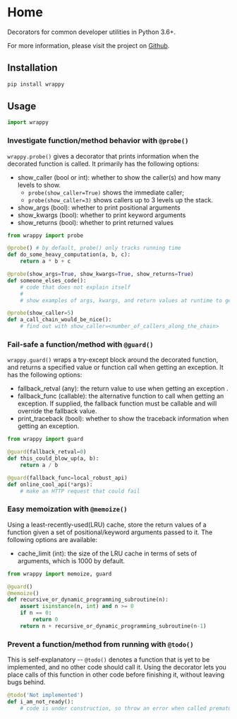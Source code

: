 # Home

Decorators for common developer utilities in Python 3.6+.

For more information, please visit the project on [Github](https://github.com/haochuanwei/wrappy).

## Installation

```bash
pip install wrappy
```

## Usage

```python
import wrappy
```

### Investigate function/method behavior with ```@probe()```

```wrappy.probe()``` gives a decorator that prints information when the decorated function is called.
It primarily has the following options:

* show_caller (bool or int): whether to show the caller(s) and how many levels to show.
    - ```probe(show_caller=True)``` shows the immediate caller;
    - ```probe(show_caller=3)``` shows callers up to 3 levels up the stack.
* show_args (bool): whether to print positional arguments
* show_kwargs (bool): whether to print keyword arguments
* show_returns (bool): whether to print returned values

```Python
from wrappy import probe

@probe() # by default, probe() only tracks running time
def do_some_heavy_computation(a, b, c):
    return a * b + c

@probe(show_args=True, show_kwargs=True, show_returns=True)
def someone_elses_code():
    # code that does not explain itself
    #
    # show examples of args, kwargs, and return values at runtime to get some clue

@probe(show_caller=5)
def a_call_chain_would_be_nice():
    # find out with show_caller=<number_of_callers_along_the_chain>
```

### Fail-safe a function/method with ```@guard()```

```wrappy.guard()``` wraps a try-except block around the decorated function, and returns a specified value or function call when getting an exception.
It has the following options:

* fallback_retval (any): the return value to use when getting an exception .
* fallback_func (callable): the alternative function to call when getting an exception. If supplied, the fallback function must be callable and will override the fallback value. 
* print_traceback (bool): whether to show the traceback information when getting an exception.

```Python
from wrappy import guard

@guard(fallback_retval=0)
def this_could_blow_up(a, b):
    return a / b

@guard(fallback_func=local_robust_api)
def online_cool_api(*args):
    # make an HTTP request that could fail
```

### Easy memoization with ```@memoize()```

Using a least-recently-used(LRU) cache, store the return values of a function given a set of positional/keyword arguments passed to it. The following options are available:

* cache_limit (int): the size of the LRU cache in terms of sets of arguments, which is 1000 by default.

```Python
from wrappy import memoize, guard

@guard()
@memoize()
def recursive_or_dynamic_programming_subroutine(n):
    assert isinstance(n, int) and n >= 0
    if n == 0:
        return 0
    return n + recursive_or_dynamic_programming_subroutine(n-1)
```

### Prevent a function/method from running with ```@todo()```

This is self-explanatory -- ```@todo()``` denotes a function that is yet to be implemented, and no other code should call it. Using the decorator lets you place calls of this function in other code before finishing it, without leaving bugs behind.

```Python
@todo('Not implemented')
def i_am_not_ready():
    # code is under construction, so throw an error when called prematurely
```